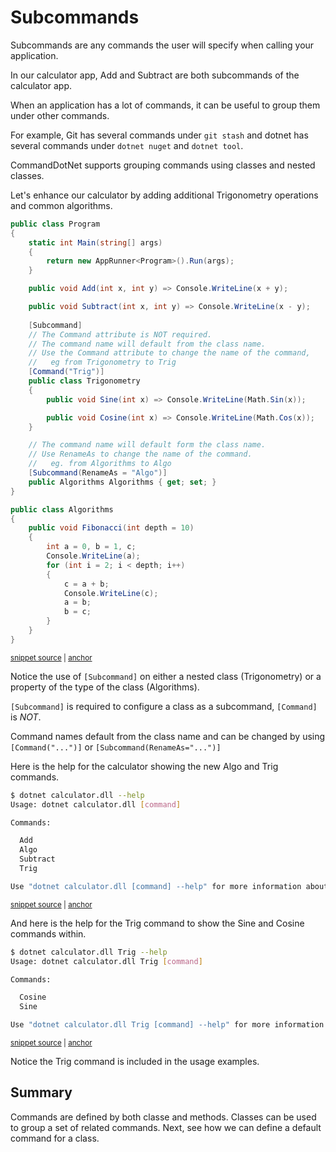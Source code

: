 # Subcommands

Subcommands are any commands the user will specify when calling your application.

In our calculator app, Add and Subtract are both subcommands of the calculator app.

When an application has a lot of commands, it can be useful to group them under other commands.

For example, Git has several commands under `git stash` and dotnet has several commands under `dotnet nuget` and `dotnet tool`.

CommandDotNet supports grouping commands using classes and nested classes.

Let's enhance our calculator by adding additional Trigonometry operations and common algorithms.

<!-- snippet: getting-started-120-subcommands -->
<a id='snippet-getting-started-120-subcommands'></a>
```c#
public class Program
{
    static int Main(string[] args)
    {
        return new AppRunner<Program>().Run(args);
    }

    public void Add(int x, int y) => Console.WriteLine(x + y);

    public void Subtract(int x, int y) => Console.WriteLine(x - y);
    
    [Subcommand]
    // The Command attribute is NOT required.
    // The command name will default from the class name.
    // Use the Command attribute to change the name of the command,
    //   eg from Trigonometry to Trig
    [Command("Trig")]
    public class Trigonometry
    {
        public void Sine(int x) => Console.WriteLine(Math.Sin(x));

        public void Cosine(int x) => Console.WriteLine(Math.Cos(x));
    }

    // The command name will default form the class name.
    // Use RenameAs to change the name of the command.
    //   eg. from Algorithms to Algo
    [Subcommand(RenameAs = "Algo")]
    public Algorithms Algorithms { get; set; }
}

public class Algorithms
{
    public void Fibonacci(int depth = 10)
    {
        int a = 0, b = 1, c;
        Console.WriteLine(a);
        for (int i = 2; i < depth; i++)
        {
            c = a + b;
            Console.WriteLine(c);
            a = b;
            b = c;
        }
    }
}
```
<sup><a href='https://github.com/bilal-fazlani/commanddotnet/blob/master/CommandDotNet.DocExamples/GettingStarted/Getting_Started_120_Subcommands.cs#L12-L59' title='Snippet source file'>snippet source</a> | <a href='#snippet-getting-started-120-subcommands' title='Start of snippet'>anchor</a></sup>
<!-- endSnippet -->

Notice the use of `[Subcommand]` on either a nested class (Trigonometry) or a property of the type of the class (Algorithms). 

`[Subcommand]` is required to configure a class as a subcommand, `[Command]` is *NOT*.

Command names default from the class name and can be changed by using `[Command("...")]` or `[Subcommand(RenameAs="...")]`

Here is the help for the calculator showing the new Algo and Trig commands.

<!-- snippet: getting-started-120-subcommands-help -->
<a id='snippet-getting-started-120-subcommands-help'></a>
```bash
$ dotnet calculator.dll --help
Usage: dotnet calculator.dll [command]

Commands:

  Add
  Algo
  Subtract
  Trig

Use "dotnet calculator.dll [command] --help" for more information about a command.
```
<sup><a href='https://github.com/bilal-fazlani/commanddotnet/blob/master/CommandDotNet.DocExamples/BashSnippets/getting-started-120-subcommands-help.bash#L1-L13' title='Snippet source file'>snippet source</a> | <a href='#snippet-getting-started-120-subcommands-help' title='Start of snippet'>anchor</a></sup>
<!-- endSnippet -->

And here is the help for the Trig command to show the Sine and Cosine commands within.

<!-- snippet: getting-started-120-subcommands-trig-help -->
<a id='snippet-getting-started-120-subcommands-trig-help'></a>
```bash
$ dotnet calculator.dll Trig --help
Usage: dotnet calculator.dll Trig [command]

Commands:

  Cosine
  Sine

Use "dotnet calculator.dll Trig [command] --help" for more information about a command.
```
<sup><a href='https://github.com/bilal-fazlani/commanddotnet/blob/master/CommandDotNet.DocExamples/BashSnippets/getting-started-120-subcommands-trig-help.bash#L1-L11' title='Snippet source file'>snippet source</a> | <a href='#snippet-getting-started-120-subcommands-trig-help' title='Start of snippet'>anchor</a></sup>
<!-- endSnippet -->

Notice the Trig command is included in the usage examples.

## Summary

Commands are defined by both classe and methods. Classes can be used to group a set of related commands. Next, see how we can define a default command for a class.
